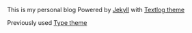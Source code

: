This is my personal blog Powered by [Jekyll](http://jekyllrb.com/) with [Textlog theme](http://github.com/heiswayi/textlog)

Previously used [Type theme](https://rohanchandra.github.io/project/type/)
